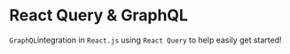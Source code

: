 # React Query & GraphQL

`GraphQL`integration in `React.js` using `React Query` to help easily get started!
